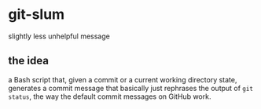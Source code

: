 # git-slum

slightly less unhelpful message

## the idea

a Bash script that, given a commit or a current working directory state, generates a commit message that basically just rephrases the output of `git status`, the way the default commit messages on GitHub work.
